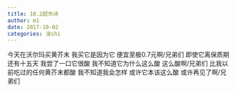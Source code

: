 ```yaml
---
title: 10.2超市诗
author: m1
date: 2017-10-02
categories: 浊shi
---
```


今天在沃尔玛买黄芥末
我买它是因为它
便宜至极0.7元啊/兄弟们
即使它离保质期还有十五天
我尝了一口它很酸
我不知道它为什么这么酸
这么酸啊/兄弟们
比我以前吃过的任何黄芥末都酸
我不知道我会怎样
或许它本该这么酸
或许再见了啊/兄弟们